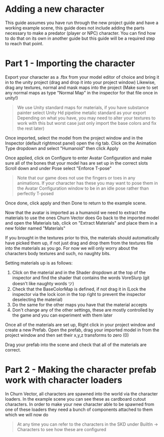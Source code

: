# Adding a new character

This guide assumes you have run through the new project guide and have a working example scene, this guide does not include adding the parts necessary to make a predator (player or NPC) character.
You can find how to do that on its own in another guide but this guide will be a required step to reach that point.


# Part 1 - Importing the character

Export your character as a .fbx from your model editor of choice and bring it in to the unity project (drag and drop it into your project window)
Likewise, drag any textures, normal and mask maps into the project (Make sure to set any normal maps as type "Normal Map" in the inspector for that file once in unity!)

> We use Unity standard maps for materials, if you have substance painter select Unity Hd pipeline metalic standard as your export
> Depending on what you have, you may need to alter your textures to work with this but worst case just only import the base colors and fix the rest later)

Once imported, select the model from the project window and in the Inspector (default rightmost panel) open the rig tab.
Click on the Animation Type dropdown and select "Humanoid" then click Apply

Once applied, click on Configure to enter Avatar Configuration and make sure all of the bones that your model has are set up in the correct slots
Scroll down and under Pose select "Enforce T-pose"

> Note that our game does not use the fingers or toes in any animations. If your character has these you may want to pose them in the Avatar Configuration window to be in an idle pose rather than perfectly T-posed

Once done, click apply and then Done to return to the example scene.

Now that the avatar is imported as a humanoid we need to extract the materials to use the ones Churn Vector does
Go back to the imported model and open the Materials tab, click on "Extract Materials" and place them in a new folder named "Materials"

If you brought in the textures prior to this, the materials should automatically have picked them up, if not just drag and drop them from the textures file into the materials as you go.
For now we will only worry about the characters body textures and such, no naughty bits.

Setting materials up is as follows:
1) Click on the material and in the Shader dropdown at the top of the inspector and find the shader that contains the words VoreSlurp (git doesn't like naughty words ツ)
2) Check that the BaseColorMap is defined, if not drag it in (Lock the inspector via the lock icon in the top right to prevent the inspector deselecting the material)
3) Do the same for the other maps you have that the material accepts
4) Don't change any of the other settings, these are mostly controlled by the game and you can experiment with them later

Once all of the materials are set up, Right click in your project window and create a new Prefab.
Open the prefab, drag your imported model in from the project window and then set their x,y,z transforms to zero (0)

Drag your prefab into the scene and check that all of the materials are correct.

# Part 2 - Making the character prefab work with character loaders

In Churn Vector, all characters are spawned into the world via the character loaders. In the example scene you can see these as cardboard cutout characters.
In order to make your new character able to be spawned from one of these loaders they need a bunch of components attached to them which we will now do

> At any time you can refer to the characters in the SKD under BuiltIn -> Characters to see how these are configured

